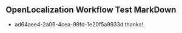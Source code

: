 ## OpenLocalization Workflow Test MarkDown

* ad64aee4-2a06-4cea-99fd-1e20f5a9933d 
thanks!



<!--HONumber=Feb16_HO3-->
